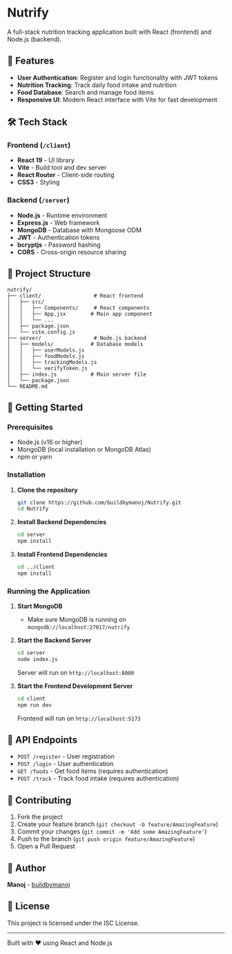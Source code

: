 # Nutrify

A full-stack nutrition tracking application built with React (frontend) and Node.js (backend).

## 🚀 Features

- **User Authentication**: Register and login functionality with JWT tokens
- **Nutrition Tracking**: Track daily food intake and nutrition
- **Food Database**: Search and manage food items
- **Responsive UI**: Modern React interface with Vite for fast development

## 🛠️ Tech Stack

### Frontend (`/client`)
- **React 19** - UI library
- **Vite** - Build tool and dev server
- **React Router** - Client-side routing
- **CSS3** - Styling

### Backend (`/server`)
- **Node.js** - Runtime environment
- **Express.js** - Web framework
- **MongoDB** - Database with Mongoose ODM
- **JWT** - Authentication tokens
- **bcryptjs** - Password hashing
- **CORS** - Cross-origin resource sharing

## 📁 Project Structure

```
nutrify/
├── client/                 # React frontend
│   ├── src/
│   │   ├── Components/     # React components
│   │   ├── App.jsx        # Main app component
│   │   └── ...
│   ├── package.json
│   └── vite.config.js
├── server/                 # Node.js backend
│   ├── models/            # Database models
│   │   ├── userModels.js
│   │   ├── foodModels.js
│   │   ├── trackingModels.js
│   │   └── verifyToken.js
│   ├── index.js           # Main server file
│   └── package.json
└── README.md
```

## 🚦 Getting Started

### Prerequisites
- Node.js (v16 or higher)
- MongoDB (local installation or MongoDB Atlas)
- npm or yarn

### Installation

1. **Clone the repository**
   ```bash
   git clone https://github.com/buildbymanoj/Nutrify.git
   cd Nutrify
   ```

2. **Install Backend Dependencies**
   ```bash
   cd server
   npm install
   ```

3. **Install Frontend Dependencies**
   ```bash
   cd ../client
   npm install
   ```

### Running the Application

1. **Start MongoDB**
   - Make sure MongoDB is running on `mongodb://localhost:27017/nutrify`

2. **Start the Backend Server**
   ```bash
   cd server
   node index.js
   ```
   Server will run on `http://localhost:8000`

3. **Start the Frontend Development Server**
   ```bash
   cd client
   npm run dev
   ```
   Frontend will run on `http://localhost:5173`

## 🔧 API Endpoints

- `POST /register` - User registration
- `POST /login` - User authentication
- `GET /foods` - Get food items (requires authentication)
- `POST /track` - Track food intake (requires authentication)

## 🤝 Contributing

1. Fork the project
2. Create your feature branch (`git checkout -b feature/AmazingFeature`)
3. Commit your changes (`git commit -m 'Add some AmazingFeature'`)
4. Push to the branch (`git push origin feature/AmazingFeature`)
5. Open a Pull Request

## 👤 Author

**Manoj** - [buildbymanoj](https://github.com/buildbymanoj)

## 📄 License

This project is licensed under the ISC License.

---

Built with ❤️ using React and Node.js
